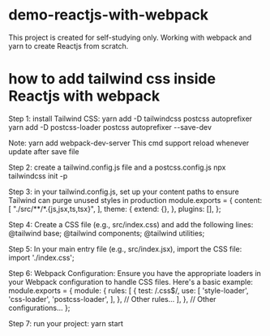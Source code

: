 # demo-reactjs-with-webpack
This project is created for self-studying only. Working with webpack and yarn to create Reactjs from scratch.

# how to add tailwind css inside Reactjs with webpack
Step 1: install Tailwind CSS:
yarn add -D tailwindcss postcss autoprefixer
yarn add -D postcss-loader postcss autoprefixer --save-dev

Note: yarn add webpack-dev-server 
This cmd support reload whenever update after save file

Step 2: create a tailwind.config.js file and a postcss.config.js
npx tailwindcss init -p

Step 3: in your tailwind.config.js, set up your content paths to ensure Tailwind can purge unused styles in production
module.exports = {
  content: [
    "./src/**/*.{js,jsx,ts,tsx}",
  ],
  theme: {
    extend: {},
  },
  plugins: [],
};

Step 4: Create a CSS file (e.g., src/index.css) and add the following lines:
@tailwind base;
@tailwind components;
@tailwind utilities;

Step 5: In your main entry file (e.g., src/index.jsx), import the CSS file:
import './index.css';

Step 6: Webpack Configuration:
Ensure you have the appropriate loaders in your Webpack configuration to handle CSS files. Here's a basic example:
module.exports = {
  module: {
    rules: [
      {
        test: /\.css$/,
        use: [
          'style-loader',
          'css-loader',
          'postcss-loader',
        ],
      },
      // Other rules...
    ],
  },
  // Other configurations...
};

Step 7: run your project: yarn start